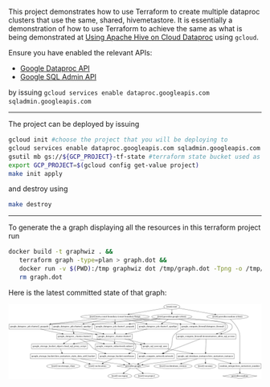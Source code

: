 This project demonstrates how to use Terraform to create multiple dataproc clusters that use the same, shared, hivemetastore. It is essentially a demonstration of how to use Terraform to achieve the same as what is being demonstrated at [Using Apache Hive on Cloud Dataproc](https://cloud.google.com/solutions/using-apache-hive-on-cloud-dataproc#creating_the_warehouse_bucket) using `gcloud`.

Ensure you have enabled the relevant APIs:
* [Google Dataproc API](https://console.developers.google.com/apis/library/dataproc.googleapis.com)
* [Google SQL Admin API](https://console.developers.google.com/apis/library/sqladmin.googleapis.com)

by issuing `gcloud services enable dataproc.googleapis.com sqladmin.googleapis.com`


--- 

The project can be deployed by issuing

```bash
gcloud init #choose the project that you will be deploying to
gcloud services enable dataproc.googleapis.com sqladmin.googleapis.com
gsutil mb gs://${GCP_PROJECT}-tf-state #terraform state bucket used as the back-end for the Google provider
export GCP_PROJECT=$(gcloud config get-value project)
make init apply
```

and destroy using
```bash
make destroy
```

--- 

To generate the a graph displaying all the resources in this terraform project run

```bash
docker build -t graphwiz . &&
   terraform graph -type=plan > graph.dot &&
   docker run -v $(PWD):/tmp graphwiz dot /tmp/graph.dot -Tpng -o /tmp/graph.png &&
   rm graph.dot
```

Here is the latest committed state of that graph:

![](graph.png)